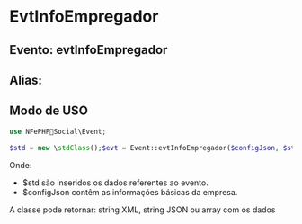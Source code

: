 # EvtInfoEmpregador

## Evento: evtInfoEmpregador

## Alias: 


## Modo de USO

```php
use NFePHPSocial\Event;

$std = new \stdClass();$evt = Event::evtInfoEmpregador($configJson, $std);
```

Onde:
- $std são inseridos os dados referentes ao evento.
- $configJson contêm as informações básicas da empresa.

A classe pode retornar: string XML, string JSON ou array com os dados
